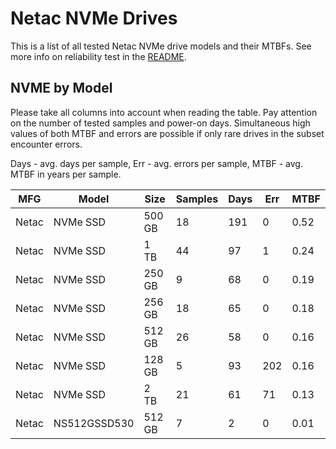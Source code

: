 Netac NVMe Drives
=================

This is a list of all tested Netac NVMe drive models and their MTBFs. See more
info on reliability test in the [README](https://github.com/linuxhw/SMART).

NVME by Model
------------

Please take all columns into account when reading the table. Pay attention on the
number of tested samples and power-on days. Simultaneous high values of both MTBF
and errors are possible if only rare drives in the subset encounter errors.

Days - avg. days per sample,
Err  - avg. errors per sample,
MTBF - avg. MTBF in years per sample.

| MFG       | Model              | Size   | Samples | Days  | Err   | MTBF |
|-----------|--------------------|--------|---------|-------|-------|------|
| Netac     | NVMe SSD           | 500 GB | 18      | 191   | 0     | 0.52   |
| Netac     | NVMe SSD           | 1 TB   | 44      | 97    | 1     | 0.24   |
| Netac     | NVMe SSD           | 250 GB | 9       | 68    | 0     | 0.19   |
| Netac     | NVMe SSD           | 256 GB | 18      | 65    | 0     | 0.18   |
| Netac     | NVMe SSD           | 512 GB | 26      | 58    | 0     | 0.16   |
| Netac     | NVMe SSD           | 128 GB | 5       | 93    | 202   | 0.16   |
| Netac     | NVMe SSD           | 2 TB   | 21      | 61    | 71    | 0.13   |
| Netac     | NS512GSSD530       | 512 GB | 7       | 2     | 0     | 0.01   |
